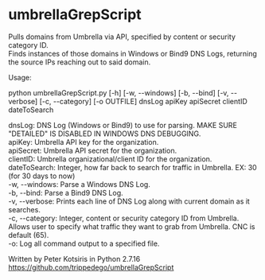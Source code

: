 # umbrellaGrepScript
Pulls domains from Umbrella via API, specified by content or security category ID.  
Finds instances of those domains in Windows or Bind9 DNS Logs, returning the source IPs reaching out to said domain.  
  
Usage:  
  
python umbrellaGrepScript.py [-h] [-w, --windows] [-b, --bind] [-v, --verbose] [-c, --category] [-o OUTFILE] dnsLog apiKey apiSecret clientID dateToSearch  
  
dnsLog: DNS Log (Windows or Bind9) to use for parsing. MAKE SURE "DETAILED" IS DISABLED IN WINDOWS DNS DEBUGGING.  
apiKey: Umbrella API key for the organization.  
apiSecret: Umbrella API secret for the organization.  
clientID: Umbrella organizational/client ID for the organization.  
dateToSearch: Integer, how far back to search for traffic in Umbrella. EX: 30 (for 30 days to now)  
-w, --windows: Parse a Windows DNS Log.  
-b, --bind: Parse a Bind9 DNS Log.  
-v, --verbose: Prints each line of DNS Log along with current domain as it searches.  
-c, --category: Integer, content or security category ID from Umbrella. Allows user to specify what traffic they want to grab from Umbrella. CNC is default (65).  
-o: Log all command output to a specified file.  

Written by Peter Kotsiris in Python 2.7.16  
https://github.com/trippedego/umbrellaGrepScript
  
